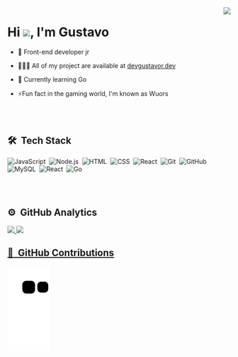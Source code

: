 <img align="right" height="590em" src="https://raw.githubusercontent.com/gist/devGustavoR/c6a9fe6ab4d683170a723b0727600b65/raw/2a7b345f08e35fd1908d8811f293292f914294b2/githubcard.svg"/>

<h1 align="left">Hi <img src="https://raw.githubusercontent.com/kaueMarques/kaueMarques/master/hi.gif" height="30px">, I'm Gustavo </h1>

- 🤖 Front-end developer jr

- 👨🏾‍💻 All of my project are available at [devgustavor.dev](https://devgustavor.github.io)

- 🔷 Currently learning Go

- ⚡Fun fact in the gaming world, I'm known as Wuors

<br><br>

## 🛠 &nbsp;Tech Stack
![JavaScript](https://img.shields.io/badge/-JavaScript-05122A?style=flat&logo=javascript)&nbsp;
![Node.js](https://img.shields.io/badge/-Node.js-05122A?style=flat&logo=node.js)&nbsp;
![HTML](https://img.shields.io/badge/-HTML-05122A?style=flat&logo=HTML5)&nbsp;
![CSS](https://img.shields.io/badge/-CSS-05122A?style=flat&logo=CSS3&logoColor=1572B6)&nbsp;
![React](https://img.shields.io/badge/-React-05122A?style=flat&logo=react)&nbsp;
![Git](https://img.shields.io/badge/-Git-05122A?style=flat&logo=git)&nbsp;
![GitHub](https://img.shields.io/badge/-GitHub-05122A?style=flat&logo=github)&nbsp;
![MySQL](https://img.shields.io/badge/-MySQL-05122A?style=flat&logo=mysql)&nbsp;
![React](https://img.shields.io/badge/-React-05122A?style=flat&logo=react)&nbsp;
![Go](https://img.shields.io/badge/-Go-05122A?style=flat&logo=go)&nbsp;

<br><br>

## ⚙️ &nbsp;GitHub Analytics

<div>
  <a href="https://github.com/devGustavoR">
  <img height="180px"src="https://github-readme-stats.vercel.app/api?username=devGustavoR&show_icons=true&theme=midnight-purple&include_all_commits=true&count_private=true"/>
  <img height="140px"src="https://github-readme-stats.vercel.app/api/top-langs/?username=devGustavoR&layout=compact&theme=midnight-purple"/>
</div>
  
 ## 🔩 &nbsp;GitHub Contributions

![Snake animation](https://github.com/devGustavoR/devGustavoR/blob/output/github-contribution-grid-snake.svg)
 

###
